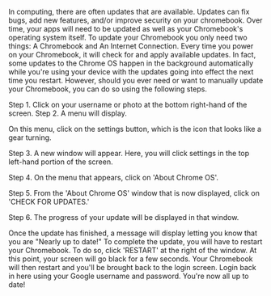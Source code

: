 In computing, there are often updates that are available. Updates can fix bugs, add new features, and/or improve security on your chromebook. Over time, your apps will need to be updated as well as your Chromebook's operating system itself. To update your Chromebook you only need two things: A Chromebook and An Internet Connection. Every time you power on your Chromebook, it will check for and apply available updates. In fact, some updates to the Chrome OS happen in the background automatically while you're using your device with the updates going into effect the next time you restart. However, should you ever need or want to manually update your Chromebook, you can do so using the following steps.

Step 1. Click on your username or photo at the bottom right-hand of the screen. Step 2. A menu will display. 

On this menu, click on the settings button, which is the icon that looks like a gear turning.

Step 3. A new window will appear. Here, you will click settings in the top left-hand portion of the screen.

Step 4. On the menu that appears, click on 'About Chrome OS'. 

Step 5. From the 'About Chrome OS' window that is now displayed, click on 'CHECK FOR UPDATES.' 

Step 6. The progress of your update will be displayed in that window. 

Once the update has finished, a message will display letting you know that you are "Nearly up to date!" To complete the update, you will have to restart your Chromebook. To do so, click 'RESTART' at the right of the window. At this point, your screen will go black for a few seconds. Your Chromebook will then restart and you'll be brought back to the login screen. Login back in here using your Google username and password. You're now all up to date!  
